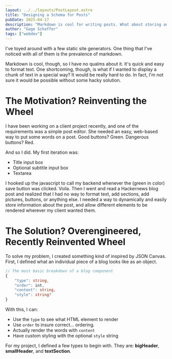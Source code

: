```yaml
---
layout: ../../layouts/PostLayout.astro
title: "Designing a Schema for Posts"
pubDate: 2025-04-17
description: "Markdown is cool for writing posts. What about storing and rendering them?"
author: "Gage Schaffer"
tags: ["webdev"]
---
```

I've toyed around with a few static site generators. One thing that I've noticed with all of them is the prevalence of markdown.

Markdown is cool, though, so I have no qualms about it. It's quick and easy to format text. One shortcoming, though, is what if I wanted
to display a chunk of text in a special way? It would be really hard to do. In fact, I'm not sure it would be possible without some hacky
solution.

# The Motivation? Reinventing the Wheel
I have been working on a client project recently, and one of the requirements was a simple post editor. She needed an easy, web-based way to put some words on a post. Good buttons? Green. Dangerous buttons? Red. 

And so I did. My first iteration was: 
- Title input box
- Optional subtitle input box
- Textarea

I hooked up the javascript to call my backend whenever the (green in color) save button was clicked. Voila. Then I went and read a Hackernews blog
post and realized that I had no way to format text, add sections, add pictures, buttons, or anything else. I needed a way to dynamically and easily store information about the post, and allow different elements to be rendered wherever my client wanted them.

# The Solution? Overengineered, Recently Reinvented Wheel
To solve my problem, I created something kind of inspired by JSON Canvas. First, I defined what an individual piece of a blog looks like as an object.

```ts
// The most basic breakdown of a blog component
{
    "type": string,
    "order": int,
    "content": string,
    "style": string?
}
```

With this, I can:
- Use the `type` to see what HTML element to render
- Use `order` to insure correct... ordering.
- Actually render the words with `content`
- Have custom styling with the optional `style` string

For my project, I defined a few types to begin with. They are: **bigHeader**, **smallHeader**, and **textSection**.
